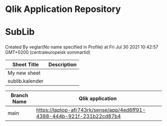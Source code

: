 # Qlik Application Repository 
# SubLib
### 
Created By veglar(No name specified in Profile) at Fri Jul 30 2021 10:42:57 GMT+0200 (centraleuropeisk sommartid)




Sheet Title | Description
------------ | -------------
My new sheet|
sublib.kalender|



Branch Name|Qlik application
---|---
main|[https://laptop-afr743rk/sense/app/4ed6ff91-4388-444b-921f-231b22cd87b4](https://laptop-afr743rk/sense/app/4ed6ff91-4388-444b-921f-231b22cd87b4)